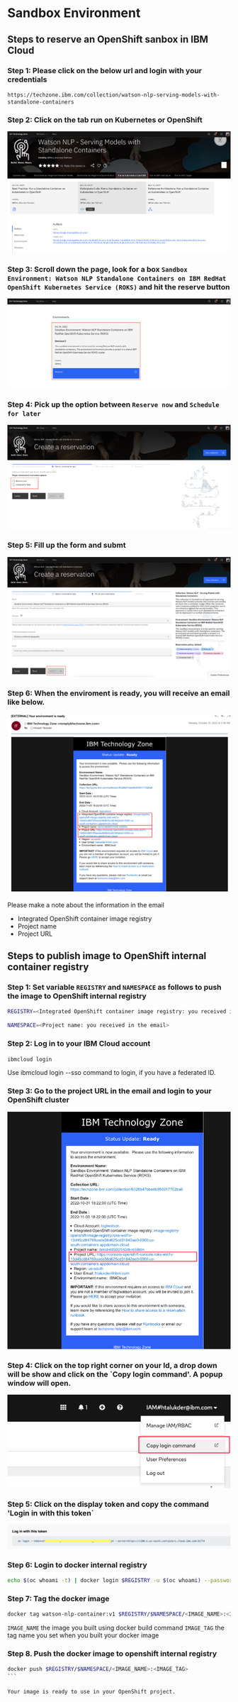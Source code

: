 # Sandbox Environment

## Steps to reserve an OpenShift sanbox in IBM Cloud

### Step 1: Please click on the below url and login with your credentials

```url
https://techzone.ibm.com/collection/watson-nlp-serving-models-with-standalone-containers
```

### Step 2: Click on the tab run on Kubernetes or OpenShift

![Step 2](images/step2.png)

### Step 3: Scroll down the page, look for a box `Sandbox Environment: Watson NLP Standalone Containers on IBM RedHat OpenShift Kubernetes Service (ROKS)` and hit the reserve button

![Step 3](images/step3.png)

### Step 4: Pick up the option between `Reserve now` and `Schedule for later`

![Step 4](images/step4.png)

### Step 5: Fill up the form and submt

![Step 5](images/step5.png)

### Step 6: When the enviroment is ready, you will receive an email like below.

![Step 6](images/step6.png)

Please make a note about the information in the email

- Integrated OpenShift container image registry
- Project name
- Project URL

## Steps to publish image to OpenShift internal container registry

### Step 1: Set variable `REGISTRY` and `NAMESPACE` as follows to push the image to OpenShift internal registry

```sh
REGISTRY=<Integrated OpenShift container image registry: you received in the email>
```

```sh
NAMESPACE=<Project name: you received in the email>
```

### Step 2: Log in to your IBM Cloud account

```sh
ibmcloud login
```

Use ibmcloud login --sso command to login, if you have a federated ID.

### Step 3: Go to the project URL in the email and login to your OpenShift cluster

![Step 7](images/step7.png)

### Step 4: Click on the top right corner on your Id, a drop down will be show and click on the `Copy login command'. A popup window will open.

![Step 8](images/step8.png)

### Step 5: Click on the display token and copy the command 'Login in with this token`

![Step 9](images/step9.png)

### Step 6: Login to docker internal registry

```sh
echo $(oc whoami -t) | docker login $REGISTRY -u $(oc whoami) --password-stdin
```

### Step 7: Tag the docker image

```sh
docker tag watson-nlp-container:v1 $REGISTRY/$NAMESPACE/<IMAGE_NAME>:<IMAGE_TAG>
```

`IMAGE_NAME` the image you built using docker build command
`IMAGE_TAG` the tag name you set when you built your docker image

### Step 8. Push the docker image to openshift internal registry

````sh
docker push $REGISTRY/$NAMESPACE/<IMAGE_NAME>:<IMAGE_TAG>
```

Your image is ready to use in your OpenShift project.
